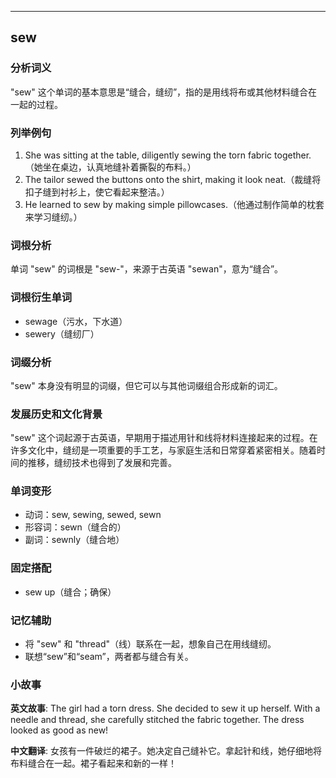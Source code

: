 
---------------
## sew
### 分析词义
"sew" 这个单词的基本意思是“缝合，缝纫”，指的是用线将布或其他材料缝合在一起的过程。

### 列举例句
1. She was sitting at the table, diligently sewing the torn fabric together.（她坐在桌边，认真地缝补着撕裂的布料。）
2. The tailor sewed the buttons onto the shirt, making it look neat.（裁缝将扣子缝到衬衫上，使它看起来整洁。）
3. He learned to sew by making simple pillowcases.（他通过制作简单的枕套来学习缝纫。）

### 词根分析
单词 "sew" 的词根是 "sew-"，来源于古英语 "sewan"，意为“缝合”。

### 词根衍生单词
- sewage（污水，下水道）
- sewery（缝纫厂）

### 词缀分析
"sew" 本身没有明显的词缀，但它可以与其他词缀组合形成新的词汇。

### 发展历史和文化背景
"sew" 这个词起源于古英语，早期用于描述用针和线将材料连接起来的过程。在许多文化中，缝纫是一项重要的手工艺，与家庭生活和日常穿着紧密相关。随着时间的推移，缝纫技术也得到了发展和完善。

### 单词变形
- 动词：sew, sewing, sewed, sewn
- 形容词：sewn（缝合的）
- 副词：sewnly（缝合地）

### 固定搭配
- sew up（缝合；确保）

### 记忆辅助
- 将 "sew" 和 "thread"（线）联系在一起，想象自己在用线缝纫。
- 联想“sew”和“seam”，两者都与缝合有关。

### 小故事
**英文故事**:
The girl had a torn dress. She decided to sew it up herself. With a needle and thread, she carefully stitched the fabric together. The dress looked as good as new!

**中文翻译**:
女孩有一件破烂的裙子。她决定自己缝补它。拿起针和线，她仔细地将布料缝合在一起。裙子看起来和新的一样！

